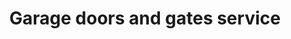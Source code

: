 ---
title: "Garage doors and gates service"
alt: "Installing and repairing wooden garage doors or garden gates"
description: "Installing and repairing wooden garage doors or garden gates"
category: "carpenter"
subcategory: "garage-doors-gates"
image: "/tradespeople/carpenter/garage-doors-gates.webp"
ogImage: "/tradespeople/carpenter/garage-doors-gates.webp"
colour: "blue"
pathtxt: "Garage doors and gates"
published: true
---